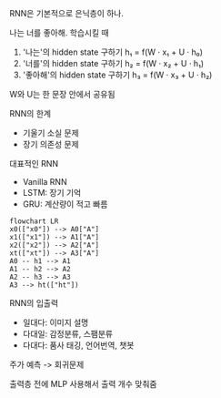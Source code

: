 RNN은 기본적으로 은닉층이 하나.

나는 너를 좋아해. 학습시킬 때

1. '나는'의 hidden state 구하기
h₁ = f(W · x₁ + U · h₀)
2. '너를'의 hidden state 구하기
h₂ = f(W · x₂ + U · h₁) 
3. '좋아해'의 hidden state 구하기
h₃ = f(W · x₃ + U · h₂)

W와 U는 한 문장 안에서 공유됨

RNN의 한계
- 기울기 소실 문제
- 장기 의존성 문제

대표적인 RNN
- Vanilla RNN
- LSTM: 장기 기억
- GRU: 계산량이 적고 빠름

```mermaid
flowchart LR
x0(["x0"]) --> A0["A"]
x1(["x1"]) --> A1["A"]
x2(["x2"]) --> A2["A"]
xt(["xt"]) --> A3["A"]
A0 -- h1 --> A1
A1 -- h2 --> A2
A2 -- h3 --> A3
A3 --> ht(["ht"])
```

RNN의 입출력
- 일대다: 이미지 설명
- 다대일: 감정분류, 스팸분류
- 다대다: 품사 태깅, 언어번역, 챗봇

주가 예측 -> 회귀문제

출력층 전에 MLP 사용해서 출력 개수 맞춰줌
